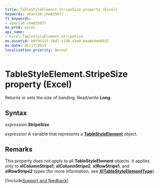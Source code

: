 ```yaml
---
title: TableStyleElement.StripeSize property (Excel)
keywords: vbaxl10.chm835077
f1_keywords:
- vbaxl10.chm835077
ms.prod: excel
api_name:
- Excel.TableStyleElement.StripeSize
ms.assetid: b0f9515f-38d7-c338-43e0-0da0e9de0555
ms.date: 05/17/2019
localization_priority: Normal
---
```



# TableStyleElement.StripeSize property (Excel)

Returns or sets the size of banding. Read/write **Long**.


## Syntax

_expression_.**StripeSize**

_expression_ A variable that represents a **[TableStyleElement](Excel.TableStyleElement.md)** object.


## Remarks

This property does not apply to all **TableStyleElement** objects. It applies only to **xlColumnStripe1**, **xlColumnStripe2**, **xlRowStripe1**, and **xlRowStripe2** types (for more information, see **[XlTableStyleElementType](excel.xltablestyleelementtype.md)**).




[!include[Support and feedback](~/includes/feedback-boilerplate.md)]
